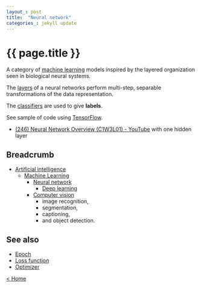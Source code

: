 ```yaml
---
layout_: post
title:  "Neural network"
categories_: jekyll update
---
```


# {{ page.title }}

A category of [machine learning](machine-learning.html) models inspired by the layered organization seen in biological neural systems. 

The [layers](layer.html) of a neural networks perform multi-step, separable transformations of the data representation.

The [classifiers](classifier.html) are used to give __labels__.

See sample of code using [TensorFlow](tensorflow.html).


- [(246) Neural Network Overview (C1W3L01) - YouTube](https://www.youtube.com/watch?v=fXOsFF95ifk&feature=youtu.be) with one hidden layer


## Breadcrumb

- [Artificial intelligence](artificial-intelligence.html)
  - [Machine Learning](machine-learning.html)
    - [Neural network](neural-network.html)
        - [Deep learning](deep-learning.html)
    - [Computer vision](computer-vision.html)
        - image recognition, 
        - segmentation, 
        - captioning, 
        - and object detection.


## See also

- [Epoch](epoch.html) 
- [Loss function](loss.html) 
- [Optimizer](optimizer.html)

[< Home](..)